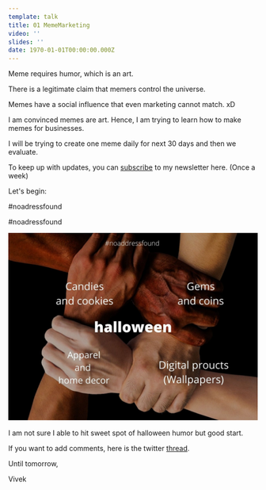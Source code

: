 ```yaml
---
template: talk
title: 01 MemeMarketing
video: ''
slides: ''
date: 1970-01-01T00:00:00.000Z
---
```


Meme requires humor, which is an art. 

There is a legitimate claim that memers control the universe. 

Memes have a social influence that even marketing cannot match.  xD

I am convinced memes are art. Hence, I am trying to learn how to make memes for businesses. 

I will be trying to create one meme daily for next 30 days and then we evaluate. 

To keep up with updates, you can [subscribe](https://marketingbaba.in/pixels-newsletter) to my newsletter here. (Once a week)

Let's begin:

\#noadressfound

\#noadressfound

![](https://github.com/vavesparashar/blog/blob/master/src/assets/images/halloween.jpg?raw=true)

I am not sure I able to hit sweet spot of halloween humor but good start. 

If you want to add comments, here is the twitter [thread](https://twitter.com/Mktngbaba/status/1437199597944721409?s=20). 

Until tomorrow,

Vivek